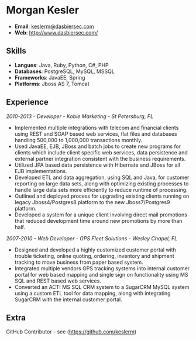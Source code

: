 # Morgan Kesler
* **Email**: keslerm@dasbiersec.com
* **Web**: http://www.dasbiersec.com/

## Skills
* **Langues**: Java, Ruby, Python, C#, PHP
* **Databases**: PostgreSQL, MySQL, MSSQL
* **Frameworks**: JavaEE, Spring
* **Platforms**: Jboss AS 7, Tomcat


## Experience
_2010-2013 - Developer - Kobie Marketing - St Petersburg, FL_
* Implemented multiple integrations with telecom and financial clients using REST and SOAP based web services, flat files and databases handling 500,000 to 1,000,000 transactions monthly.
* Used JavaEE, EJB, JBoss and batch jobs to create new programs for clients which include client specific web services, data persistence and external partner integration consistent with the business requirements.
* Utilized JPA based data persistence with Hibernate and JBoss for all EJB implementations.
* Developed ETL and data aggregation, using SQL and Java, for customer reporting on large data sets, along with optimizing existing processes to handle large data sets more efficiently to reduce runtime of processing.
* Outlined and deployed process for upgrading existing clients running on legacy Jboss4/Postgres8 platform to the new Jboss7/Postgres9 platform.
* Developed a system for a unique client involving direct mail promotions that reduced development time around new promotions by more than half.

_2007-2010 - Web Developer - GPS Fleet Solutions - Wesley Chapel, FL_
* Designed and developed a highly customized customer portal with trouble ticketing, online quoting, ordering, inventory and shipment tracking to move business from paper based system.
* Integrated multiple vendors GPS tracking systems into internal customer portal for web based mapping and single sign on functionality using MS SQL and REST based web services.
* Converted an ACT! MS SQL CRM system to a SugarCRM MySQL system using a custom ETL tool for data mapping, along with integrating SugarCRM with the internal customer portal.

## Extra
GitHub Contributor - see (https://github.com/keslerm)
